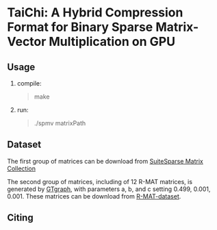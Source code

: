  # TaiChi: A Hybrid Compression Format for Binary Sparse Matrix-Vector Multiplication on GPU


 ## Usage
 1. compile: 
    > make
    
 2. run: 
   
    > ./spmv matrixPath
   
## Dataset
The first group of matrices can be download from [SuiteSparse Matrix Collection](https://sparse.tamu.edu/)

The second group of matrices, including of 12 R-MAT matrices, is generated by [GTgraph](https://www.cse.psu.edu/~kxm85/software/GTgraph/), with parameters a, b, and c setting 0.499, 0.001, 0.001. These matrices can be download from [R-MAT-dataset](https://pan.baidu.com/s/1ratGG1-rE0qgVdpEFKuqbQ?pwd=1x24).

## Citing
